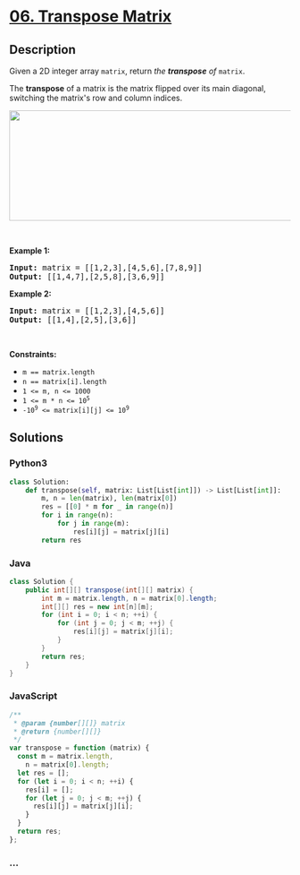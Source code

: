 # [06. Transpose Matrix](https://leetcode.com/problems/transpose-matrix)



## Description

<p>Given a 2D integer array <code>matrix</code>, return <em>the <strong>transpose</strong> of</em> <code>matrix</code>.</p>

<p>The <strong>transpose</strong> of a matrix is the matrix flipped over its main diagonal, switching the matrix&#39;s row and column indices.</p>

<p><img alt="" src="https://cdn.jsdelivr.net/gh/doocs/leetcode@main/solution/0800-0899/0867.Transpose%20Matrix/images/hint_transpose.png" style="width: 600px; height: 197px;" /></p>

<p>&nbsp;</p>
<p><strong>Example 1:</strong></p>

<pre>
<strong>Input:</strong> matrix = [[1,2,3],[4,5,6],[7,8,9]]
<strong>Output:</strong> [[1,4,7],[2,5,8],[3,6,9]]
</pre>

<p><strong>Example 2:</strong></p>

<pre>
<strong>Input:</strong> matrix = [[1,2,3],[4,5,6]]
<strong>Output:</strong> [[1,4],[2,5],[3,6]]
</pre>

<p>&nbsp;</p>
<p><strong>Constraints:</strong></p>

<ul>
	<li><code>m == matrix.length</code></li>
	<li><code>n == matrix[i].length</code></li>
	<li><code>1 &lt;= m, n &lt;= 1000</code></li>
	<li><code>1 &lt;= m * n &lt;= 10<sup>5</sup></code></li>
	<li><code>-10<sup>9</sup> &lt;= matrix[i][j] &lt;= 10<sup>9</sup></code></li>
</ul>


## Solutions

<!-- tabs:start -->

### **Python3**

```python
class Solution:
    def transpose(self, matrix: List[List[int]]) -> List[List[int]]:
        m, n = len(matrix), len(matrix[0])
        res = [[0] * m for _ in range(n)]
        for i in range(n):
            for j in range(m):
                res[i][j] = matrix[j][i]
        return res
```

### **Java**

```java
class Solution {
    public int[][] transpose(int[][] matrix) {
        int m = matrix.length, n = matrix[0].length;
        int[][] res = new int[n][m];
        for (int i = 0; i < n; ++i) {
            for (int j = 0; j < m; ++j) {
                res[i][j] = matrix[j][i];
            }
        }
        return res;
    }
}
```

### **JavaScript**

```js
/**
 * @param {number[][]} matrix
 * @return {number[][]}
 */
var transpose = function (matrix) {
  const m = matrix.length,
    n = matrix[0].length;
  let res = [];
  for (let i = 0; i < n; ++i) {
    res[i] = [];
    for (let j = 0; j < m; ++j) {
      res[i][j] = matrix[j][i];
    }
  }
  return res;
};
```

### **...**

```

```
